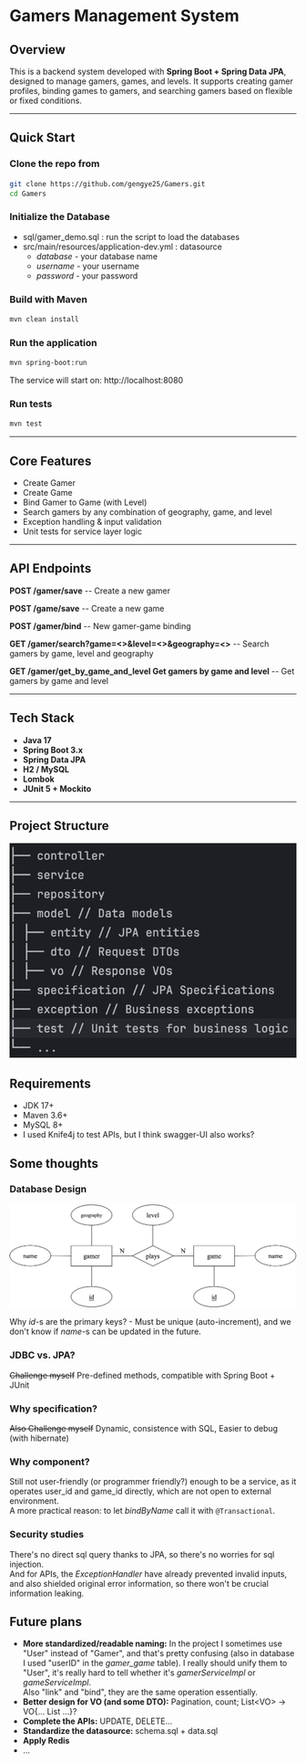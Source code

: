# Gamers Management System

## Overview

This is a backend system developed with **Spring Boot + Spring Data JPA**, designed to manage gamers, games, and levels. It supports creating gamer profiles, binding games to gamers, and searching gamers based on flexible or fixed conditions.

---

## Quick Start

### Clone the repo from
```bash
git clone https://github.com/gengye25/Gamers.git
cd Gamers
```

### Initialize the Database
- sql/gamer_demo.sql : run the script to load the databases
- src/main/resources/application-dev.yml : datasource
  - *database* - your database name
  - *username* - your username
  - *password* - your password 

### Build with Maven
```bash
mvn clean install
```

### Run the application
```bash
mvn spring-boot:run
```
The service will start on: http://localhost:8080

### Run tests
```bash
mvn test
```
---

## Core Features

- Create Gamer
- Create Game
- Bind Gamer to Game (with Level)
- Search gamers by any combination of geography, game, and level
- Exception handling & input validation
- Unit tests for service layer logic

---

## API Endpoints

**POST /gamer/save** -- Create a new gamer

**POST /game/save** -- Create a new game

**POST /gamer/bind** -- New gamer-game binding

**GET /gamer/search?game=<>&level=<>&geography=<>** -- Search gamers by game, level and geography

**GET /gamer/get_by_game_and_level Get gamers by game and level** -- Get gamers by game and level

---

## Tech Stack

- **Java 17**
- **Spring Boot 3.x**
- **Spring Data JPA**
- **H2 / MySQL**
- **Lombok**
- **JUnit 5 + Mockito**

---

## Project Structure

![structure.png](images/structure.png)

## Requirements

- JDK 17+
- Maven 3.6+
- MySQL 8+
- I used Knife4j to test APIs, but I think swagger-UI also works?

## Some thoughts

### Database Design

![database.png](images/database.png)

Why *id*-s are the primary keys? - Must be unique (auto-increment), and we don't know if *name*-s can be updated in the future.
### JDBC vs. JPA?

~~Challenge myself~~
Pre-defined methods, compatible with Spring Boot + JUnit

### Why specification?

~~Also Challenge myself~~
Dynamic, consistence with SQL, Easier to debug (with hibernate)

### Why component?

Still not user-friendly (or programmer friendly?) enough to be a service, as it operates user_id and game_id directly, which are not open to external environment. </br>
A more practical reason: to let *bindByName* call it with `@Transactional`.

### Security studies

There's no direct sql query thanks to JPA, so there's no worries for sql injection. </br>
And for APIs, the *ExceptionHandler* have already prevented invalid inputs, and also shielded original error information, so there won't be crucial information leaking.

## Future plans

- **More standardized/readable naming:** In the project I sometimes use "User" instead of "Gamer", and that's pretty confusing (also in database I used "userID" in the *gamer_game* table). I really should unify them to "User", it's really hard to tell whether it's *gamerServiceImpl* or *gameServiceImpl*. </br> Also "link" and "bind", they are the same operation essentially.
- **Better design for VO (and some DTO):** Pagination, count; List\<VO\> -> VO{... List<sth> ...}?
- **Complete the APIs:** UPDATE, DELETE...
- **Standardize the datasource:** schema.sql + data.sql
- **Apply Redis**
- ...

